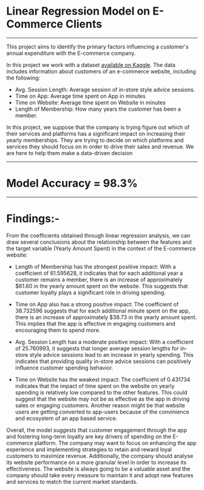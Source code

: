 # Linear Regression Model on E-Commerce Clients
------


This project aims to identify the primary factors influencing a customer's annual expenditure with the E-commerce company.  

In this project we work with a dataset [available on Kaggle](https://www.kaggle.com/iyadavvaibhav/ecommerce-customer-device-usage/notebooks). The data includes information about customers of an e-commerce website, including the following:
- Avg. Session Length: Average session of in-store style advice sessions.
- Time on App: Average time spent on App in minutes
- Time on Website: Average time spent on Website in minutes
- Length of Membership: How many years the customer has been a member.

In this project, we suppose that the company is trying figure out which of their services and platforms has a significant impact on increasing their yearly memberships. They are trying to decide on which platforms and services they should focus on in order to drive their sales and revenue. We are here to help them make a data-driven decision  


--------
# Model Accuracy = 98.3%  
-------  
# Findings:-  
From the coefficients obtained through linear regression analysis, we can draw several conclusions about the relationship between the features and the target variable (Yearly Amount Spent) in the context of the E-commerce website:

* Length of Membership has the strongest positive impact: With a coefficient of 61.595628, it indicates that for each additional year a customer remains a member, there is an increase of approximately $61.60 in the yearly amount spent on the website. This suggests that customer loyalty plays a significant role in driving spending.  

* Time on App also has a strong positive impact: The coefficient of 38.732596 suggests that for each additional minute spent on the app, there is an increase of approximately $38.73 in the yearly amount spent. This implies that the app is effective in engaging customers and encouraging them to spend more.  

* Avg. Session Length has a moderate positive impact: With a coefficient of 25.760993, it suggests that longer average session lengths for in-store style advice sessions lead to an increase in yearly spending. This indicates that providing quality in-store advice sessions can positively influence customer spending behavior.  

* Time on Website has the weakest impact: The coefficient of 0.431734 indicates that the impact of time spent on the website on yearly spending is relatively low compared to the other features. This could suggest that the website may not be as effective as the app in driving sales or engaging customers. Another reason might be that website users are getting converted to app-users because of the convinience and ecosystem of an app based service. 

Overall, the model suggests that customer engagement through the app and fostering long-term loyalty are key drivers of spending on the E-commerce platform. The company may want to focus on enhancing the app experience and implementing strategies to retain and reward loyal customers to maximize revenue. Additionally, the company should analyse its website performance on a more granular level in order to increase its effectiveness. The website is always going to be a valuable asset and the company should take every measure to maintain it and adopt new features and services to match the current market standards.
